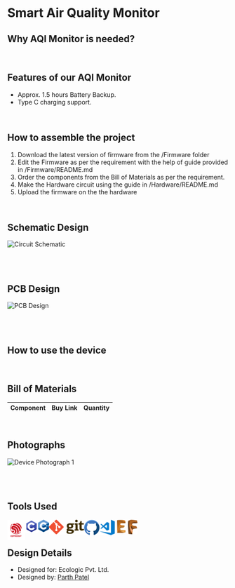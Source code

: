 # Smart Air Quality Monitor

## Why AQI Monitor is needed?


<br>

## Features of our AQI Monitor
- Approx. 1.5 hours Battery Backup.
- Type C charging support.

<br>

## How to assemble the project
1. Download the latest version of firmware from the /Firmware folder
2. Edit the Firmware as per the requirement with the help of guide provided in /Firmware/README.md
3. Order the components from the Bill of Materials as per the requirement.
4. Make the Hardware circuit using the guide in /Hardware/README.md
5.  Upload the firmware on the the hardware

<br>

## Schematic Design
<img width="500px" align="left" alt="Circuit Schematic" src="/Hardware/Schematic.png">

<br><br><br><br>

## PCB Design
<img width="500px" align="left" alt="PCB Design" src="/Hardware/PCB Design.png">
<br><br><br><br>

## How to use the device


<br>

## Bill of Materials
| Component | Buy Link | Quantity |
|-----------|----------|----------|


<br>

## Photographs
<img width="500px" align="left" alt="Device Photograph 1" src="/Resources/Device Images/image1.png">
<br><br><br><br>

## Tools Used
<img width="40px" align="left" alt="ESP32" src="Resources/Logos/ESP8266.png">
<img width="30px" align="left" alt="C" src="Resources/Logos/C Logo.jpeg">
<img width="25px" align="left" alt="CPP" src="Resources/Logos/CPP Logo.jpeg">
<img width="80px" align="left" alt="Git" src="Resources/Logos/Git Logo.jpeg">
<img width="35px" align="left" alt="GitHub" src="Resources/Logos/GitHub Logo.jpeg">
<img width="35px" align="left" alt="VS Code" src="Resources/Logos/VS Code.jpeg">
<img width="30px" align="left" alt="Eagle" src="Resources/Logos/Eagle Logo.png">
<img width="22px" align="left" alt="Fusion 360" src="Resources/Logos/Fusion 360 Logo.png">

<br><br>

## Design Details
- Designed for: Ecologic Pvt. Ltd.
- Designed by: [Parth Patel](mailto:parth.pmech@gmail.com)